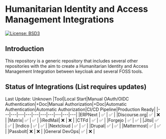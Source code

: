 # Humanitarian Identity and Access Management Integrations
[![License: BSD3](https://img.shields.io/badge/License-BSD3-blue.svg)](https://opensource.org/license/bsd-3-clause/)

## Introduction
This repository is a generic repository that includes several other repositories with the aim to create a Humanitarian Identity and Access Management Integration between keycloak and several FOSS tools.

## Status of Integrations (List requires updates)
Last Update: Unknown
|Tool|Local Start|Manual OAuth/OIDC Authentication|+Doc|Manual Authorization|+Doc|Automatic Authentication|Automatic Authorization|CI/CD Pipeline|Production Ready|
|---|---|---|---|---|---|---|---|---|---|
|ERPNext | ✅ | ✅ |
|Discourse.org| ✅ | ❌ |
|Matrix| ✅ | ✅  |
|iRedMail| ❌ | ❌  |
|CTFd | ✅ | ✅ |
|Forgejo | ✅ | ✅ |
|Jitsi| ✅ | ✅  |
|Indico | ✅ | ✅ |
|Nextcloud | ✅ | ✅ |
|Drupal| ✅ | ✅ |
|Mattermost| ✅  | ✅  |
|Passbolt| ❌ | ❌ |
|General DevOps| ✅ | ❌ |
